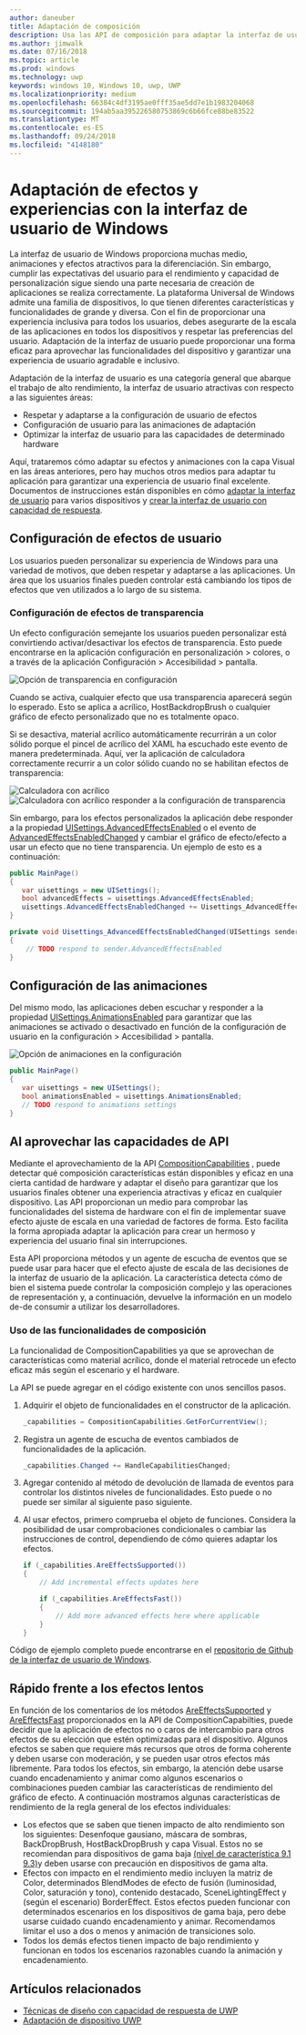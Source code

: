 ```yaml
---
author: daneuber
title: Adaptación de composición
description: Usa las API de composición para adaptar la interfaz de usuario, optimizar el rendimiento y dar cabida a la configuración de usuario y las características del dispositivo.
ms.author: jimwalk
ms.date: 07/16/2018
ms.topic: article
ms.prod: windows
ms.technology: uwp
keywords: windows 10, Windows 10, uwp, UWP
ms.localizationpriority: medium
ms.openlocfilehash: 66384c4df3195ae0fff35ae5dd7e1b1983204068
ms.sourcegitcommit: 194ab5aa395226580753869c6b66fce88be83522
ms.translationtype: MT
ms.contentlocale: es-ES
ms.lasthandoff: 09/24/2018
ms.locfileid: "4148180"
---
```

# <a name="tailoring-effects--experiences-using-windows-ui"></a>Adaptación de efectos y experiencias con la interfaz de usuario de Windows

La interfaz de usuario de Windows proporciona muchas medio, animaciones y efectos atractivos para la diferenciación. Sin embargo, cumplir las expectativas del usuario para el rendimiento y capacidad de personalización sigue siendo una parte necesaria de creación de aplicaciones se realiza correctamente. La plataforma Universal de Windows admite una familia de dispositivos, lo que tienen diferentes características y funcionalidades de grande y diversa. Con el fin de proporcionar una experiencia inclusiva para todos los usuarios, debes asegurarte de la escala de las aplicaciones en todos los dispositivos y respetar las preferencias del usuario. Adaptación de la interfaz de usuario puede proporcionar una forma eficaz para aprovechar las funcionalidades del dispositivo y garantizar una experiencia de usuario agradable e inclusivo.

Adaptación de la interfaz de usuario es una categoría general que abarque el trabajo de alto rendimiento, la interfaz de usuario atractivas con respecto a las siguientes áreas:

- Respetar y adaptarse a la configuración de usuario de efectos
- Configuración de usuario para las animaciones de adaptación
- Optimizar la interfaz de usuario para las capacidades de determinado hardware

Aquí, trataremos cómo adaptar su efectos y animaciones con la capa Visual en las áreas anteriores, pero hay muchos otros medios para adaptar tu aplicación para garantizar una experiencia de usuario final excelente. Documentos de instrucciones están disponibles en cómo [adaptar la interfaz de usuario](/design/layout/screen-sizes-and-breakpoints-for-responsive-design.md) para varios dispositivos y [crear la interfaz de usuario con capacidad de respuesta](/design/layout/responsive-design.md).

## <a name="user-effects-settings"></a>Configuración de efectos de usuario

Los usuarios pueden personalizar su experiencia de Windows para una variedad de motivos, que deben respetar y adaptarse a las aplicaciones. Un área que los usuarios finales pueden controlar está cambiando los tipos de efectos que ven utilizados a lo largo de su sistema.

### <a name="transparency-effects-settings"></a>Configuración de efectos de transparencia

Un efecto configuración semejante los usuarios pueden personalizar está convirtiendo activar/desactivar los efectos de transparencia. Esto puede encontrarse en la aplicación configuración en personalización > colores, o a través de la aplicación Configuración > Accesibilidad > pantalla.

![Opción de transparencia en configuración](images/tailoring-transparency-setting.png)

Cuando se activa, cualquier efecto que usa transparencia aparecerá según lo esperado. Esto se aplica a acrílico, HostBackdropBrush o cualquier gráfico de efecto personalizado que no es totalmente opaco.

Si se desactiva, material acrílico automáticamente recurrirán a un color sólido porque el pincel de acrílico del XAML ha escuchado este evento de manera predeterminada. Aquí, ver la aplicación de calculadora correctamente recurrir a un color sólido cuando no se habilitan efectos de transparencia:

![Calculadora con acrílico](images/tailoring-acrylic.png)
![Calculadora con acrílico responder a la configuración de transparencia](images/tailoring-acrylic-fallback.png)

Sin embargo, para los efectos personalizados la aplicación debe responder a la propiedad [UISettings.AdvancedEffectsEnabled](https://docs.microsoft.com/uwp/api/windows.ui.viewmanagement.uisettings.advancedeffectsenabledchanged) o el evento de [AdvancedEffectsEnabledChanged](https://docs.microsoft.com/uwp/api/windows.ui.viewmanagement.uisettings.advancedeffectsenabledchanged) y cambiar el gráfico de efecto/efecto a usar un efecto que no tiene transparencia. Un ejemplo de esto es a continuación:

```cs
public MainPage()
{
   var uisettings = new UISettings();
   bool advancedEffects = uisettings.AdvancedEffectsEnabled;
   uisettings.AdvancedEffectsEnabledChanged += Uisettings_AdvancedEffectsEnabledChanged;
}

private void Uisettings_AdvancedEffectsEnabledChanged(UISettings sender, object args)
{
    // TODO respond to sender.AdvancedEffectsEnabled
}
```

## <a name="animations-settings"></a>Configuración de las animaciones

Del mismo modo, las aplicaciones deben escuchar y responder a la propiedad [UISettings.AnimationsEnabled](https://docs.microsoft.com/uwp/api/windows.ui.viewmanagement.uisettings.animationsenabled) para garantizar que las animaciones se activado o desactivado en función de la configuración de usuario en la configuración > Accesibilidad > pantalla.

![Opción de animaciones en la configuración](images/tailoring-animations-setting.png)

```cs
public MainPage()
{
   var uisettings = new UISettings();
   bool animationsEnabled = uisettings.AnimationsEnabled;
   // TODO respond to animations settings
}

```

## <a name="leveraging-the-capabilities-api"></a>Al aprovechar las capacidades de API

Mediante el aprovechamiento de la API [CompositionCapabilities](/uwp/api/windows.ui.composition.compositioncapabilities) , puede detectar qué composición características están disponibles y eficaz en una cierta cantidad de hardware y adaptar el diseño para garantizar que los usuarios finales obtener una experiencia atractivas y eficaz en cualquier dispositivo. Las API proporcionan un medio para comprobar las funcionalidades del sistema de hardware con el fin de implementar suave efecto ajuste de escala en una variedad de factores de forma. Esto facilita la forma apropiada adaptar la aplicación para crear un hermoso y experiencia del usuario final sin interrupciones.

Esta API proporciona métodos y un agente de escucha de eventos que se puede usar para hacer que el efecto ajuste de escala de las decisiones de la interfaz de usuario de la aplicación. La característica detecta cómo de bien el sistema puede controlar la composición complejo y las operaciones de representación y, a continuación, devuelve la información en un modelo de-de consumir a utilizar los desarrolladores.

### <a name="using-composition-capabilities"></a>Uso de las funcionalidades de composición

La funcionalidad de CompositionCapabilities ya que se aprovechan de características como material acrílico, donde el material retrocede un efecto eficaz más según el escenario y el hardware.

La API se puede agregar en el código existente con unos sencillos pasos.

1. Adquirir el objeto de funcionalidades en el constructor de la aplicación.

    ```cs
    _capabilities = CompositionCapabilities.GetForCurrentView();
    ```

1. Registra un agente de escucha de eventos cambiados de funcionalidades de la aplicación.

    ```cs
    _capabilities.Changed += HandleCapabilitiesChanged;
    ```

1. Agregar contenido al método de devolución de llamada de eventos para controlar los distintos niveles de funcionalidades. Esto puede o no puede ser similar al siguiente paso siguiente.
1. Al usar efectos, primero comprueba el objeto de funciones. Considera la posibilidad de usar comprobaciones condicionales o cambiar las instrucciones de control, dependiendo de cómo quieres adaptar los efectos.

    ```cs
    if (_capabilities.AreEffectsSupported())
    {
        // Add incremental effects updates here

        if (_capabilities.AreEffectsFast())
        {
            // Add more advanced effects here where applicable
        }
    }
    ```

Código de ejemplo completo puede encontrarse en el [repositorio de Github de la interfaz de usuario de Windows](https://github.com/Microsoft/WindowsUIDevLabs/tree/master/SampleGallery/Samples/SDK%2015063/CompCapabilities).

## <a name="fast-vs-slow-effects"></a>Rápido frente a los efectos lentos

En función de los comentarios de los métodos [AreEffectsSupported](/uwp/api/windows.ui.composition.compositioncapabilities.areeffectssupported) y [AreEffectsFast](/uwp/api/windows.ui.composition.compositioncapabilities.areeffectsfast) proporcionados en la API de CompositionCapabilties, puede decidir que la aplicación de efectos no o caros de intercambio para otros efectos de su elección que estén optimizadas para el dispositivo. Algunos efectos se saben que requiere más recursos que otros de forma coherente y deben usarse con moderación, y se pueden usar otros efectos más libremente. Para todos los efectos, sin embargo, la atención debe usarse cuando encadenamiento y animar como algunos escenarios o combinaciones pueden cambiar las características de rendimiento del gráfico de efecto. A continuación mostramos algunas características de rendimiento de la regla general de los efectos individuales:

- Los efectos que se saben que tienen impacto de alto rendimiento son los siguientes: Desenfoque gausiano, máscara de sombras, BackDropBrush, HostBackDropBrush y capa Visual. Estos no se recomiendan para dispositivos de gama baja [(nivel de característica 9.1 9.3)](https://msdn.microsoft.com/library/windows/desktop/ff476876(v=vs.85).aspx)y deben usarse con precaución en dispositivos de gama alta.
- Efectos con impacto en el rendimiento medio incluyen la matriz de Color, determinados BlendModes de efecto de fusión (luminosidad, Color, saturación y tono), contenido destacado, SceneLightingEffect y (según el escenario) BorderEffect. Estos efectos pueden funcionar con determinados escenarios en los dispositivos de gama baja, pero debe usarse cuidado cuando encadenamiento y animar. Recomendamos limitar el uso a dos o menos y animación de transiciones solo.
- Todos los demás efectos tienen impacto de bajo rendimiento y funcionan en todos los escenarios razonables cuando la animación y encadenamiento.

## <a name="related-articles"></a>Artículos relacionados

- [Técnicas de diseño con capacidad de respuesta de UWP](https://docs.microsoft.com/windows/uwp/design/layout/responsive-design)
- [Adaptación de dispositivo UWP](https://docs.microsoft.com/windows/uwp/design/layout/screen-sizes-and-breakpoints-for-responsive-design)
